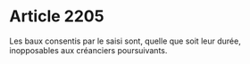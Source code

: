 # Article 2205

Les baux consentis par le saisi sont, quelle que soit leur durée, inopposables aux créanciers poursuivants.